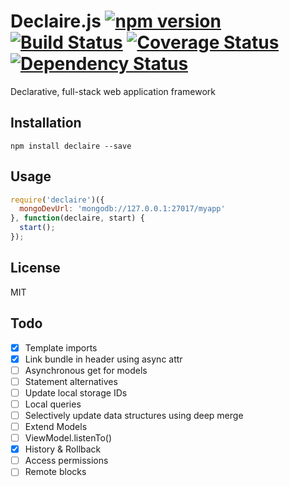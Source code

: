 Declaire.js [![npm version](https://badge.fury.io/js/declaire.svg)](http://badge.fury.io/js/declaire) [![Build Status](https://travis-ci.org/syntheticore/declaire.svg?branch=master)](https://travis-ci.org/syntheticore/declaire) [![Coverage Status](https://coveralls.io/repos/syntheticore/declaire/badge.svg)](https://coveralls.io/r/syntheticore/declaire) [![Dependency Status](https://david-dm.org/syntheticore/declaire.svg)](https://david-dm.org/syntheticore/declaire)
=========

Declarative, full-stack web application framework

## Installation

    npm install declaire --save

## Usage

  ```JavaScript
  require('declaire')({
    mongoDevUrl: 'mongodb://127.0.0.1:27017/myapp'
  }, function(declaire, start) {
    start();
  });
  ```

## License

  MIT

## Todo

  - [x] Template imports
  - [x] Link bundle in header using async attr
  - [ ] Asynchronous get for models
  - [ ] Statement alternatives
  - [ ] Update local storage IDs
  - [ ] Local queries
  - [ ] Selectively update data structures using deep merge
  - [ ] Extend Models
  - [ ] ViewModel.listenTo()
  - [x] History & Rollback
  - [ ] Access permissions
  - [ ] Remote blocks
